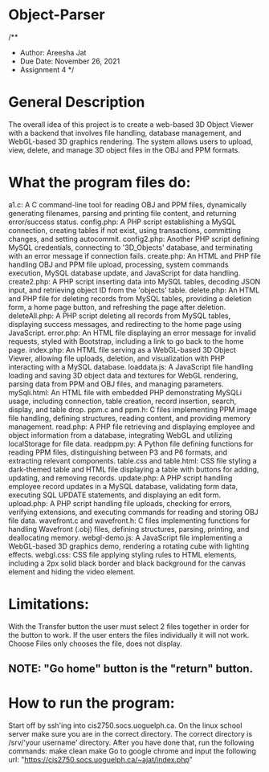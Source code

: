 # Object-Parser
/**
* Author: Areesha Jat
* Due Date: November 26, 2021
* Assignment 4
*/

# General Description
The overall idea of this project is to create a web-based 3D Object Viewer with a backend that involves file handling, 
database management, and WebGL-based 3D graphics rendering. The system allows users to upload, view, delete, and manage 
3D object files in the OBJ and PPM formats.

# What the program files do:
a1.c: A C command-line tool for reading OBJ and PPM files, dynamically generating filenames, parsing and printing file content, and returning error/success status.
config.php: A PHP script establishing a MySQL connection, creating tables if not exist, using transactions, committing changes, and setting autocommit.
config2.php: Another PHP script defining MySQL credentials, connecting to '3D_Objects' database, and terminating with an error message if connection fails.
create.php: An HTML and PHP file handling OBJ and PPM file upload, processing, system commands execution, MySQL database update, and JavaScript for data handling.
create2.php: A PHP script inserting data into MySQL tables, decoding JSON input, and retrieving object ID from the 'objects' table.
delete.php: An HTML and PHP file for deleting records from MySQL tables, providing a deletion form, a home page button, and refreshing the page after deletion.
deleteAll.php: A PHP script deleting all records from MySQL tables, displaying success messages, and redirecting to the home page using JavaScript.
error.php: An HTML file displaying an error message for invalid requests, styled with Bootstrap, including a link to go back to the home page.
index.php: An HTML file serving as a WebGL-based 3D Object Viewer, allowing file uploads, deletion, and visualization with PHP interacting with a MySQL database.
loaddata.js: A JavaScript file handling loading and saving 3D object data and textures for WebGL rendering, parsing data from PPM and OBJ files, and managing parameters.
mySqli.html: An HTML file with embedded PHP demonstrating MySQLi usage, including connection, table creation, record insertion, search, display, and table drop.
ppm.c and ppm.h: C files implementing PPM image file handling, defining structures, reading content, and providing memory management.
read.php: A PHP file retrieving and displaying employee and object information from a database, integrating WebGL and utilizing localStorage for file data.
readppm.py: A Python file defining functions for reading PPM files, distinguishing between P3 and P6 formats, and extracting relevant components.
table.css and table.html: CSS file styling a dark-themed table and HTML file displaying a table with buttons for adding, updating, and removing records.
update.php: A PHP script handling employee record updates in a MySQL database, validating form data, executing SQL UPDATE statements, and displaying an edit form.
upload.php: A PHP script handling file uploads, checking for errors, verifying extensions, and executing commands for reading and storing OBJ file data.
wavefront.c and wavefront.h: C files implementing functions for handling Wavefront (.obj) files, defining structures, parsing, printing, and deallocating memory.
webgl-demo.js: A JavaScript file implementing a WebGL-based 3D graphics demo, rendering a rotating cube with lighting effects.
webgl.css: CSS file applying styling rules to HTML elements, including a 2px solid black border and black background for the canvas element and hiding the video element.

# Limitations:
With the Transfer button the user must select 2 files together in order for the button to work. If the user
enters the files individually it will not work. 
Choose Files only chooses the file, does not display.

## NOTE: "Go home" button is the "return" button. 

# How to run the program:
Start off by ssh'ing into cis2750.socs.uoguelph.ca. On the linux school server make sure you are in the correct 
directory. The correct directory is /srv/'your username' directory.
After you have done that, run the following commands:
make clean
make
Go to google chrome and input the following url: "https://cis2750.socs.uoguelph.ca/~ajat/index.php"